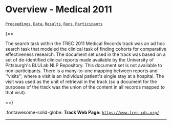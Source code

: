 # Overview - Medical 2011

[`Proceedings`](./proceedings.md), [`Data`](./data.md), [`Results`](./results.md), [`Runs`](./runs.md), [`Participants`](./participants.md)

{==

The search task within the TREC 2011 Medical Records track  was an ad hoc search task that modeled the clinical task of finding cohorts for comparative effectiveness research. The document set used in the track was based on a set of de-identified clinical reports made available by the University of Pittsburgh's BLULab NLP Repository.  This document set is not available to non-participants.   There is a many-to-one mapping between reports and ''visits'', where a visit is an individual patient's single stay at a hospital.  The visit was used as the unit of retrieval in the track (so a document for the purposes of the track was the union of the content in all records mapped to that visit).

==}

:fontawesome-solid-globe: **Track Web Page:** [`https://www.trec-cds.org/`](https://www.trec-cds.org/) 

---

